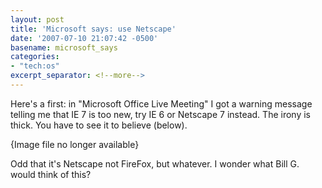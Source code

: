 ```yaml
---
layout: post
title: 'Microsoft says: use Netscape'
date: '2007-07-10 21:07:42 -0500'
basename: microsoft_says
categories:
- "tech:os"
excerpt_separator: <!--more-->
---
```


Here's a first: in "Microsoft Office Live Meeting" I got a warning message
telling me that IE 7 is too new, try IE 6 or Netscape 7 instead. The irony is
thick. You have to see it to believe (below).

<!--more-->

<p class="center">{Image file no longer available}</p>
<!--
<p style="text-align: center;"><a href="http://www.safnet.com/writing/tech/ie_or_netscape_1.jpg"><img alt="ie_or_netscape_1.jpg" src="http://www.safnet.com/writing/tech/ie_or_netscape_1-thumb.jpg" width="450" height="359" border="1" /></a>
-->

Odd that it's Netscape not FireFox, but whatever. I wonder what Bill G. would
think of this?
